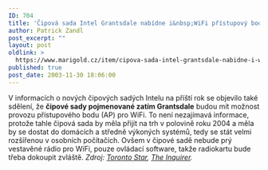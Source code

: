 ```yaml
---
ID: 704
title: 'Čipová sada Intel Grantsdale nabídne i&nbsp;WiFi přístupový bod'
author: Patrick Zandl
post_excerpt: ""
layout: post
oldlink: >
  https://www.marigold.cz/item/cipova-sada-intel-grantsdale-nabidne-i-wifi-pristupovy-bod
published: true
post_date: 2003-11-30 18:06:00
---
```

V informacích o nových čipových sadých Intelu na příští rok se objevilo také sdělení, že <STRONG>čipové sady pojmenované zatím Grantsdale</STRONG> budou mít možnost provozu přístupového bodu (AP) pro WiFi. To není nezajímavá informace, protože tahle čipová sada by měla přijít na trh v polovině roku 2004 a měla by se dostat do domácích a středně výkoných systémů, tedy se stát velmi rozšířenou&#160;v osobních počítačích. Ovšem v čipové sadě nebude prý vestavěné rádio pro WiFi, pouze ovládací software, takže radiokartu bude třeba dokoupit zvláště. <EM>Zdroj: </EM><A href="http://www.thestar.com/NASApp/cs/ContentServer?pagename=thestar/Layout/Article_Type1&amp;c=Article&amp;cid=1070061304859&amp;call_pageid=968350072197&amp;col=969048863851" target=_blank><EM>Toronto Star</EM></A><EM>, </EM><A href="http://www.theinquirer.net/?article=8011" target=_blank><EM>The Inquirer</EM></A><EM>.</EM>